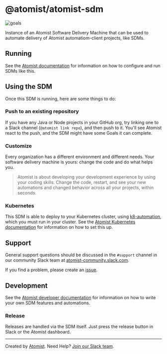 # @atomist/atomist-sdm

![goals](http://localhost:2866/T29E48P34/atomist/atomist-sdm/e700a454-6ed0-445c-8970-9d955084fc2b)

Instance of an Atomist Software Delivery Machine that can be used to
automate delivery of Atomist automatiom-client projects, like SDMs.

## Running

See the [Atomist documentation][atomist-docs] for information on how
to configure and run SDMs like this.

[atomist-docs]: https://docs.atomist.com/ (Atomist Documentation)

## Using the SDM

Once this SDM is running, here are some things to do:

### Push to an existing repository

If you have any Java or Node projects in your GitHub org, try linking
one to a Slack channel (`@atomist link repo`), and then push to it.
You'll see Atomist react to the push, and the SDM might have some
Goals it can complete.

### Customize

Every organization has a different environment and different
needs. Your software delivery machine is yours: change the code and do
what helps you.

> Atomist is about developing your development experience by using
> your coding skills. Change the code, restart, and see your new
> automations and changed behavior across all your projects, within
> seconds.

### Kubernetes

This SDM is able to deploy to your Kubernetes cluster, using
[k8-automation](https://github.com/atomist/k8-automation), which you
must run in your cluster.  See the [Atomist Kubernetes
documentation][atomist-kube] for information on how to set this up.

[atomist-kube]: https://docs.atomist.com/user/kubernetes/ (Atomist Kubernetes Documentation)

## Support

General support questions should be discussed in the `#support`
channel in our community Slack team
at [atomist-community.slack.com][slack].

If you find a problem, please create an [issue][].

[issue]: https://github.com/atomist/splunk-sdm/issues

## Development

See the [Atomist developer documentation][atomist-dev] for information
on how to write your own SDM features and automations.

[atomist-dev]: https://docs.atomist.com/developer/ (Atomist Developer Documentation)

### Release

Releases are handled via the SDM itself.  Just press the release
button in Slack or the Atomist dashboard.

---

Created by [Atomist][atomist].
Need Help?  [Join our Slack team][slack].

[atomist]: https://atomist.com/ (Atomist - How Teams Deliver Software)
[slack]: https://join.atomist.com/ (Atomist Community Slack)
